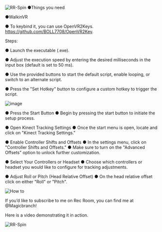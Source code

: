 ![RR-Spin](https://github.com/user-attachments/assets/0f9272cf-fdf3-4648-ac7a-85c6da6284d8)
●Things you need

 ●WalkinVR

● To keybind it, you can use OpenVR2Keys. https://github.com/BOLL7708/OpenVR2Key.

Steps:

● Launch the executable (.exe).

● Adjust the execution speed by entering the desired milliseconds in the input box (default is set to 50 ms).

● Use the provided buttons to start the default script, enable looping, or switch to an alternate script.

● Press the "Set Hotkey" button to configure a custom hotkey to trigger the script.

![image](https://github.com/user-attachments/assets/871846fe-1e84-4cf7-aedb-d22e0936f055)






● Press the Start Button
  ● Begin by pressing the start button to initiate the setup process.

● Open Kinect Tracking Settings
  ● Once the start menu is open, locate and click on "Kinect Tracking Settings."

● Enable Controller Shifts and Offsets
  ● In the settings menu, click on "Controller Shifts and Offsets."
  ● Make sure to turn on the "Advanced Offsets" option to unlock further customization.

● Select Your Controllers or Headset
  ● Choose which controllers or headset you would like to configure for tracking adjustments.

● Adjust Roll or Pitch (Head Relative Offset)
  ● On the head relative offset click on either "Roll" or "Pitch".

![How to](https://github.com/user-attachments/assets/679c2ae8-f984-4577-a6e4-ffff17b51f38)

If you’d like to subscribe to me on Rec Room, you can find me at @Magicbranch!




Here is a video demonstrating it in action.


![RR-Spin](https://github.com/user-attachments/assets/63b5c1b4-cb62-4f9e-90fc-70b12b640024)

